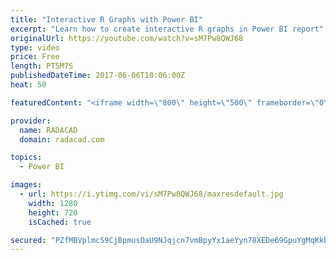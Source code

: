 ```yaml
---
title: "Interactive R Graphs with Power BI"
excerpt: "Learn how to create interactive R graphs in Power BI report"
originalUrl: https://youtube.com/watch?v=sM7Pw8QWJ68
type: video
price: Free
length: PT5M7S
publishedDateTime: 2017-06-06T10:06:00Z
heat: 50

featuredContent: "<iframe width=\"800\" height=\"500\" frameborder=\"0\" src=\"https://www.youtube.com/embed/sM7Pw8QWJ68\" allow=\"accelerometer; autoplay; encrypted-media; gyroscope; picture-in-picture\" allowfullscreen></iframe>"

provider:
  name: RADACAD
  domain: radacad.com

topics:
  - Power BI

images:
  - url: https://i.ytimg.com/vi/sM7Pw8QWJ68/maxresdefault.jpg
    width: 1280
    height: 720
    isCached: true

secured: "PZfMBVplmcS9CjBpmusOaU9NJqjcn7vmBpyYx1aeYyn78XEDe69GpuYgMqKkbZZwBmVkNQoUi7LfoB9xOmF9q+C2fQRXDxJwWN2MfR6xoeMfCYGTuW6uXPXY0i44332OUySIJr3b7zQRmKYEgia90uqYCCYvnchjBR7XqKldvZSB7HJdDPeApCIY622OxO8y0tdBDpEtXTC7Js+MU/9QaIbTS76GekC7zOrCPBGZvkqzeyx8lLbswC1AnZAuc3B3rTywfNZlsmOWYvPj+WiRNUvCc1GtWhUjAXIT49yYmtyNJgfpYtbp+3a935Loh8udMbKBSvkraOzu5v7KPBgtsI2HWRU5omd41DHA2/uZGYwNGpofW42gXbt7ADv3K/AiPeKCozPDdlXrj0suxdwbiFG23N1q9NVnru+dBJz4em8=;uoleqQnm+HAA4ne+3WOUSA=="
---
```



